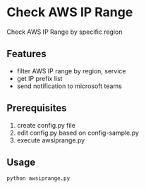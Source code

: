 # Check AWS IP Range

Check AWS IP Range by specific region

## Features

- filter AWS IP range by region, service
- get IP prefix list
- send notification to microsoft teams

## Prerequisites

1. create config.py file
2. edit config.py based on config-sample.py
3. execute awsiprange.py

## Usage

```
python awsiprange.py
```
